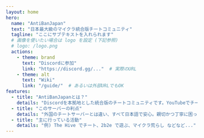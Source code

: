 ```yaml
---
layout: home
hero:
  name: "AntiBanJapan"
  text: "日本最大級のマイクラ統合版チートコミュニティ"
  tagline: "ここにサブテキストを入れられます"
  # 画像を使いたい場合は logo を設定 (下記参照)
  # logo: /logo.png
  actions:
    - theme: brand
      text: "Discordに参加"
      link: "https://discord.gg/..."  # 実際のURL
    - theme: alt
      text: "Wiki"
      link: "/guide/"  # あるいは外部URLでもOK
features:
  - title: "AntiBanJapanとは？"
    details: "Discordを本拠地とした統合版のチートコミュニティです。YouTubeでチート紹介も行なっています..."
  - title: "このサーバーの利点"
    details: "外国のチートサーバーとは違い、すべて日本語で安心。親切かつ丁寧に困ったことを教えてもらえます..."
  - title: "主に行っている活動"
    details: "例) The Hive でチート、2b2e で遊ぶ、マイクラ荒らし などなど..."
---
```


